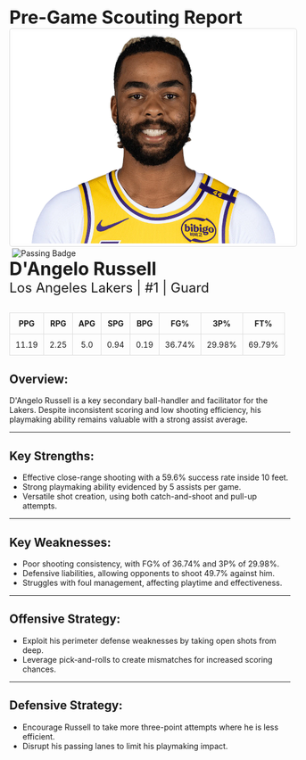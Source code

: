 
<div style="text-align;">
  <span style="font-size: 32px; font-weight: bold;">Pre-Game Scouting Report</span>
</div>

<div margin: 20px 0;>
<img src="../../../Data/Lakers/D'Angelo_Russell/Portrait.jpg" alt="Portrait" width="520" height="380" style="border: 1px solid #ddd; border-radius: 5px; padding: 5px;">
</div>

<div margin: 20px 0;>
  <img src="https://upload.wikimedia.org/wikipedia/commons/7/74/Dimer.png" alt="Passing Badge" width="92" height="104" style="margin: 0 5px;">
</div>

<div>
  <span style="font-size: 32px; font-weight: bold;">D'Angelo Russell</span><br>
  <span style="font-size: 24px;">Los Angeles Lakers | #1 | Guard</span>
</div>

<div style="margin: 30px 0;">
  <table style="width: 100%; border-collapse: collapse; text-align: center;">
    <thead style="background-color">
      <tr>
        <th style="padding: 10px; border: 1px solid #ddd;">PPG</th>
        <th style="padding: 10px; border: 1px solid #ddd;">RPG</th>
        <th style="padding: 10px; border: 1px solid #ddd;">APG</th>
        <th style="padding: 10px; border: 1px solid #ddd;">SPG</th>
        <th style="padding: 10px; border: 1px solid #ddd;">BPG</th>
        <th style="padding: 10px; border: 1px solid #ddd;">FG%</th>
        <th style="padding: 10px; border: 1px solid #ddd;">3P%</th>
        <th style="padding: 10px; border: 1px solid #ddd;">FT%</th>
      </tr>
    </thead>
    <tbody>
      <tr>
        <td style="padding: 10px; border: 1px solid #ddd;">11.19</td>
        <td style="padding: 10px; border: 1px solid #ddd;">2.25</td>
        <td style="padding: 10px; border: 1px solid #ddd;">5.0</td>
        <td style="padding: 10px; border: 1px solid #ddd;">0.94</td>
        <td style="padding: 10px; border: 1px solid #ddd;">0.19</td>
        <td style="padding: 10px; border: 1px solid #ddd;">36.74%</td>
        <td style="padding: 10px; border: 1px solid #ddd;">29.98%</td>
        <td style="padding: 10px; border: 1px solid #ddd;">69.79%</td>
      </tr>
    </tbody>
  </table>
</div>

<h2>Overview:</h2>
D'Angelo Russell is a key secondary ball-handler and facilitator for the Lakers. Despite inconsistent scoring and low shooting efficiency, his playmaking ability remains valuable with a strong assist average.<hr>

<h2>Key Strengths:</h2>
<ul>
  <li>Effective close-range shooting with a 59.6% success rate inside 10 feet.</li>
  <li>Strong playmaking ability evidenced by 5 assists per game.</li>
  <li>Versatile shot creation, using both catch-and-shoot and pull-up attempts.</li>
</ul>
<hr>

<h2>Key Weaknesses:</h2>
<ul>
  <li>Poor shooting consistency, with FG% of 36.74% and 3P% of 29.98%.</li>
  <li>Defensive liabilities, allowing opponents to shoot 49.7% against him.</li>
  <li>Struggles with foul management, affecting playtime and effectiveness.</li>
</ul>
<hr>

<h2>Offensive Strategy:</h2>
<ul>
  <li>Exploit his perimeter defense weaknesses by taking open shots from deep.</li>
  <li>Leverage pick-and-rolls to create mismatches for increased scoring chances.</li>
</ul>
<hr>

<h2>Defensive Strategy:</h2>
<ul>
  <li>Encourage Russell to take more three-point attempts where he is less efficient.</li>
  <li>Disrupt his passing lanes to limit his playmaking impact.</li>
</ul>

